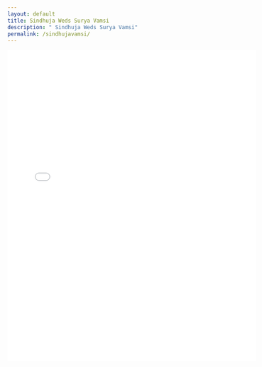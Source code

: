 ```yaml
---
layout: default
title: Sindhuja Weds Surya Vamsi
description: " Sindhuja Weds Surya Vamsi"
permalink: /sindhujavamsi/
---
```

<div class="row">
<iframe width="560" height="700" src="src="https://www.youtube.com/embed/90L3wssJ4ew"" title="YouTube video player" frameborder="0" allow="accelerometer; autoplay; clipboard-write; encrypted-media; gyroscope; picture-in-picture" allowfullscreen></iframe>
</div>
